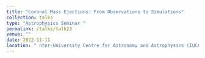 ```yaml
---
title: "Coronal Mass Ejections: From Observations to Simulations"
collection: talks
type: "Astrophysics Seminar "
permalink: /talks/talk23
venue: ""
date: 2022-11-11
location: " nter-University Centre for Astronomy and Astrophysics (IUCAA), India"
---
```

